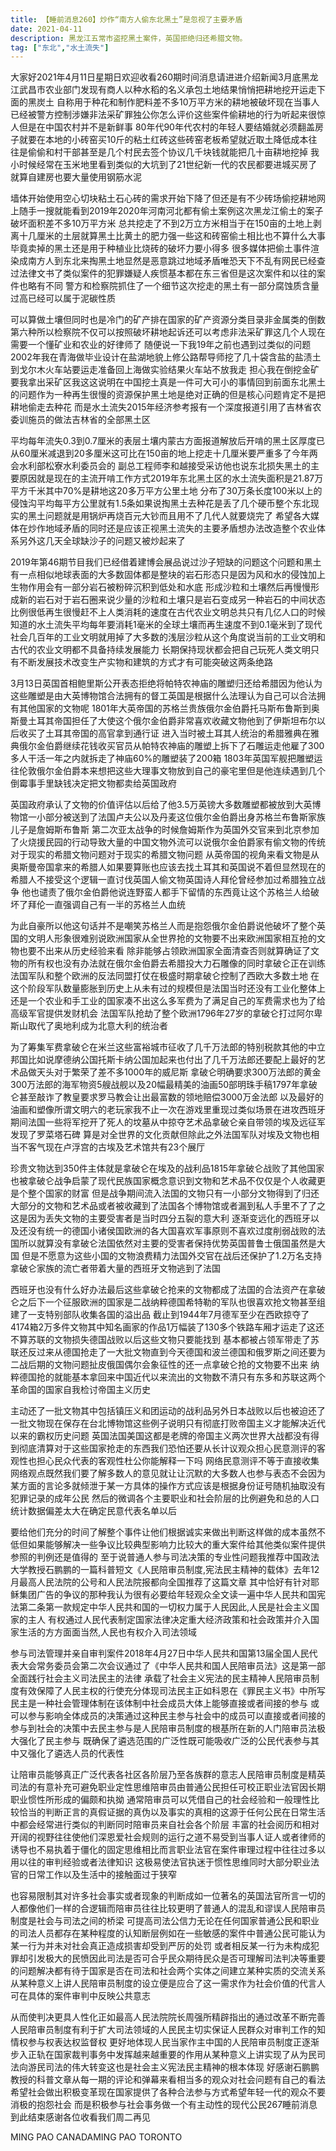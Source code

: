 ```yaml
---
title: 【睡前消息260】炒作“南方人偷东北黑土”是忽视了主要矛盾
date: 2021-04-11
description: 黑龙江五常市盗挖黑土案件，英国拒绝归还希腊文物。
tag: ["东北","水土流失"]
---
```


大家好2021年4月11日星期日欢迎收看260期时间消息请进进介绍新闻3月底黑龙江武昌市农业部门发现有商人以种水稻的名义承包土地结果悄悄把耕地挖开运走下面的黑炭土
自称用于种花和制作肥料差不多10万平方米的耕地被破坏现在当事人已经被警方控制涉嫌非法采矿罪独公你怎么评价这些案件偷耕地的行为听起来很惊人但是在中国农村并不是新鲜事
80年代90年代农村的年轻人要结婚就必须翻盖房子就要在本地的小砖窑买10斤的粘土红砖这些砖窑老板希望就近取土降低成本往往是偷偷和村干部甚至是几个村民去签个协议几千块钱就能把几十亩耕地挖掉
我小时候经常在玉米地里看到类似的大坑到了21世纪新一代的农民都要进城买房了就算自建房也要大量使用钢筋水泥

墙体开始使用空心切块粘土石心砖的需求开始下降了但还是有不少砖场偷挖耕地网上随手一搜就能看到2019年2020年河南河北都有偷土案例这次黑龙江偷土的案子破坏面积差不多10万平方米
总共挖走了不到2万立方米相当于在150亩的土地上剥离十几厘米的土层就算黑土比黄土的肥力强一些这和砖窑偷土相比也不算什么大事毕竟卖掉的黑土还是用于种植业比烧砖的破坏力要小得多
很多媒体把偷土事件渲染成南方人到东北来掏黑土地显然是恶意跳过地域矛盾唯恐天下不乱有网民已经查过法律文书了类似案件的犯罪嫌疑人疾惯基本都在东三省但是这次案件和以往的案件也略有不同
警方和检察院抓住了一个细节这次挖走的黑土有一部分腐蚀质含量过高已经可以属于泥碳性质

可以算做土壤但同时也是冷门的矿产排在国家的矿产资源分类目录非金属类的倒数第六种所以检察院不仅可以按照破坏耕地起诉还可以考虑非法采矿罪这几个人现在需要一个懂矿业和农业的好律师了
随便说一下我19年之前也遇到过类似的问题2002年我在青海做毕业设计在盐湖地貌上修公路帮导师挖了几十袋含盐的盐渍土到戈尔木火车站要运走准备回上海做实验结果火车站不放我走
担心我在倒挖金矿要我拿出采矿区我这这说明在中国挖土真是一件可大可小的事情回到前面东北黑土的问题作为一种再生很慢的资源保护黑土地是绝对正确的但是核心问题肯定不是把耕地偷走去种花
而是水土流失2015年经济参考报有一个深度报道引用了吉林省农委训施员的做法吉林省的全部黑土区

平均每年流失0.3到0.7厘米的表层土壤内蒙古方面报道解放后开啃的黑土区厚度已从60厘米减退到20多厘米这可比在150亩的地上挖走十几厘米要严重多了今年两会水利部松寮水利委员会的
副总工程师李和越接受采访他也说东北损失黑土的主要原因就是现在的主流开啃工作方式2019年东北黑土区的水土流失面积是21.87万平方千米其中70%是耕地这20多万平方公里土地
分布了30万条长度100米以上的侵蚀沟平均每平方公里就有1.5条如果说掏黑土去种花是丢了几个硬币整个东北现实的黑土问题就是用锅炉再烧百元大钞而且用不了几代人就要烧完了
希望各大媒体在炒作地域矛盾的同时还是应该正视黑土流失的主要矛盾想办法改造整个农业体系另外这几天全球缺沙子的问题又被炒起来了

2019年第46期节目我们已经借着建博会展品说过沙子短缺的问题这个问题和黑土有一点相似地球表面的大多数固体都是整块的岩石形态只是因为风和水的侵蚀加上生物作用会有一部分岩石被粉碎沉积到低处和水底
形成沙粒和土壤然后再慢慢形成新的岩石对于岩石圈来说少量的沙粒和土壤只是岩石变成另一种岩石的中间状态比例很低再生很慢赶不上人类消耗的速度在古代农业文明总共只有几亿人口的时候
知道的水土流失平均每年要消耗1毫米的全球土壤而再生速度不到0.1毫米到了现代社会几百年的工业文明就用掉了大多数的浅层沙粒从这个角度说当前的工业文明和古代的农业文明都不具备持续发展能力
长期保持现状都会把自己玩死人类文明只有不断发展技术改变生产实物和建筑的方式才有可能突破这两条绝路

3月13日英国首相鲍里斯公开表态拒绝将帕特农神庙的雕塑归还给希腊因为他认为这些雕塑是由大英博物馆合法拥有的督工英国是根据什么法理认为自己可以合法拥有其他国家的文物呢
1801年大英帝国的苏格兰贵族俄尔金伯爵托马斯布鲁斯到奥斯曼土耳其帝国担任了大使这个俄尔金伯爵非常喜欢收藏文物他到了伊斯坦布尔以后收买了土耳其帝国的高官拿到通行证
进入当时被土耳其人统治的希腊雅典在雅典俄尔金伯爵继续花钱收买官员从帕特农神庙的雕塑上拆下了石雕运走他雇了300多人干活一年之内就拆走了神庙60%的雕塑装了200箱
1803年英国军舰把雕塑运往伦敦俄尔金伯爵本来想把这些大理事文物放到自己的豪宅里但是他连续遇到几个倒霉事手里缺钱决定把文物都卖给英国政府

英国政府承认了文物的价值评估以后给了他3.5万英镑大多数雕塑都被放到大英博物馆一小部分被送到了法国卢夫公以及丹麦这位俄尔金伯爵出身苏格兰布鲁斯家族儿子是詹姆斯布鲁斯
第二次亚太战争的时候詹姆斯作为英国外交官来到北京参加了火烧援民园的行动导致大量的中国文物外流可以说俄尔金伯爵家有偷文物的传统对于现实的希腊文物问题对于现实的希腊文物问题
从英帝国的视角来看文物是从奥斯曼帝国拿来的希腊人如果要算账也应该去找土耳其和英国说不着但显然现在的希腊人不接受这个逻辑一直讨伐英国人偷文物英国诗人拜伦曾经参加过希腊独立战争
他也谴责了俄尔金伯爵他说连野蛮人都手下留情的东西竟让这个苏格兰人给破坏了拜伦一直强调自己有一半的苏格兰人血统

为此自豪所以他这句话并不是嘲笑苏格兰人而是抱怨俄尔金伯爵说他破坏了整个英国的文明人形象很难别说欧洲国家从全世界抢的文物要不出来欧洲国家相互抢的文物也要不出来从历史经验来看
除非能够占领欧洲国家全面清查否则就算确证了文物的所有权也没有办法就在俄尔金伯爵去希腊投大力石雕像的同时拿破仑正在训练法国军队和整个欧洲的反法同盟打仗在极盛时期拿破仑控制了西欧大多数土地
在这个阶段军队数量膨胀到历史上从未有过的规模但是法国当时还没有工业化整体上还是一个农业和手工业的国家凑不出这么多军费为了满足自己的军费需求也为了给高级军官提供发财机会
法国军队抢劫了整个欧洲1796年27岁的拿破仑打过阿尔卑斯山取代了奥地利成为北意大利的统治者

为了筹集军费拿破仑在米兰这些富裕城市征收了几千万法郎的特别税款其他的中立邦国比如说摩德纳公国托斯卡纳公国加起来也付出了几千万法郎还要配上最好的艺术品做天头对于繁荣了差不多1000年的威尼斯
拿破仑明确要求300万法郎的黄金300万法郎的海军物资5艘战舰以及20幅最精美的油画50部明珠手稿1797年拿破仑甚至敲诈了教皇要求罗马教会让出最富数的领地赔偿3000万金法郎
以及最好的油画和塑像所谓文明六的老玩家我不止一次在游戏里重现过类似场景在进攻西班牙期间法国一些将军挖开了死人的坟墓从中掠夺艺术品拿破仑亲自带领的埃及远征军发现了罗菜塔石碑
算是对全世界的文化贡献但除此之外法国军队对埃及文物也相当不客气现在卢浮宫的古埃及艺术馆共有23个展厅

珍贵文物达到350件主体就是拿破仑在埃及的战利品1815年拿破仑战败了其他国家也被拿破仑战争启蒙了现代民族国家概念意识到文物和艺术品不仅仅是个人收藏更是个整个国家的财富
但是战争期间流入法国的文物只有一小部分文物得到了归还大部分的文物和艺术品或者被收藏到了法国各个博物馆或者漏到私人手里不了了之这是因为丢失文物的主要受害者是当时四分五裂的意大利
逐渐变远化的西班牙以及还没有统一的德国小诸侯国欧洲的各大国喜欢军事原则不喜欢过度削弱战败的法国所以就算没有拿破仑法国依然对主要的受害者保持优势英国普鲁士俄国虽然是大国
但是不愿意为这些小国的文物浪费精力法国外交官在战后还保护了1.2万名支持拿破仑家族的流亡者带着大量的西班牙文物逃到了法国

西班牙也没有什么好办法最后这些拿破仑抢来的文物都成了法国的合法资产在拿破仑之后下一个征服欧洲的国家是二战纳粹德国希特勒的军队也很喜欢抢文物甚至组建了一支特别部队收集各国的溢出品
截止到1944年7月德军至少在西欧掠夺了4174箱2万多件文物其中知名画家的作品1万幅装了130多个铁路车厢才运走了这还不算苏联的文物损失德国战败以后这些文物只要能找到
基本都被占领军带走了苏联还反过来从德国抢走了一大批文物直到今天德国和波兰德国和俄罗斯之间还要为二战后期的文物问题扯皮俄国偶尔会象征性的还一点拿破仑抢的文物要不出来
纳粹德国抢的就能基本拿回来中国近代以来流出的文物数不清只有东多和苏联这两个革命国的国家自我检讨帝国主义历史

主动还了一批文物其中包括镇压义和团运动的战利品另外日本战败以后也被迫还了一批文物现在保存在台北博物馆这些例子说明只有彻底打败帝国主义才能解决近代以来的霸权历史问题
英国法国美国这都是老牌的帝国主义两次世界大战都没有得到彻底清算对于这些国家抢走的东西我们恐怕还要从长计议观众担心民意测评的客观性也担心民众代表的客观性杜公你能解释一下吗
网络民意测评不等于直接收集网络观点既然我们要了解多数人的意见就让让沉默的大多数人也参与表态不会因为某方面的言论多就倾泄于某一方具体的操作方式应该是根据身份证号随机抽取没有犯罪记录的成年公民
然后的微调各个主要职业和社会阶层的比例避免和总的人口统计数据偏差太大在确定民意代表名单以后

要给他们充分的时间了解整个事件让他们根据诚实来做出判断这样做的成本虽然不低但如果能够解决一些争议比较典型影响力比较大的重大案件给其他类似案件提供参照的判例还是值得的
至于说普通人参与司法决策的专业性问题我推荐中国政法大学教授石鹏鹏的一篇科普短文《人民陪审员制度,宪法民主精神的载体》去年12月最高人民法院的公号和人民法院报都向全国推荐了这篇文章
其中恰好有针对耶稣集团广告的争议的那种我认为很有必要给年轻观众全文读一遍中华人民共和国宪法第二条第一款规定中华人民共和国的一切权力属于人民因此,人民是社会主义国家的主人
有权通过人民代表制定国家法律决定重大经济政策和社会政策并介入国家生活的方方面面当然,人民也有权介入司法领域

参与司法管理并亲自审判案件2018年4月27日中华人民共和国第13届全国人民代表大会常务委员会第二次会议通过了《中华人民共和国人民陪审员法》这是第一部全面践行社会主义司法民主的法律
承载了社会主义宪法的民主精神人民陪审员制度有效保障了人民主权的行使充分体现司法民主正如科恩在《罪民主义书》中所写民主是一种社会管理体制在该体制中社会成员大体上能够直接或者间接的参与
或可以参与影响全体成员的决策通过这种民主参与社会中的成员可以直接或者间接的参与到社会的决策中去民主参与是人民陪审员制度的根基所在新的人门陪审员法极大强化了民主参与
既确保了遴选范围的广泛性既可能吸收广泛的公民代表参与其中又强化了遴选人员的代表性

让陪审员能够真正广泛代表各社区各阶层乃至各族群的意志人民陪审员制度是精英司法的有意补充可避免职业定性思维陪审员由普通公民担任可校正职业法官因长期职业惯性所形成的偏颇和执拗
通常陪审员可以凭借自己的社会经验和一般理性比较恰当的判断正言的真假证据的真伪以及事实的真相的这源于任何公民在日常生活中都会经常进行类似的判断同时陪审员来自社会各个阶层
丰富的社会阅历和相对开阔的视野往往使他们深恩爱社会规则的运行之道不易受到当事人证人或者律师的诱导也不易执着于僵化的固定思维相比而言职业法官在案件审理过程中往往过多以用以往的审判经验或者法律知识
这极易使法官执迷于惯性思维同时大部分职业法官的日常工作以及生活中的接触面过于狭窄

也容易限制其对许多社会事实或者现象的判断成如一位著名的英国法官所言一切的人都像他们一样的合逻辑而陪审员往往比较更明了普通人的混乱和谬误人民陪审员制度是社会与司法之间的桥梁
可提高司法公信力无论在任何国家普通公民和职业的司法人员都存在某种程度的认知断层例如在一些敏感的案件中普通公民可能认为某一行为并未对社会真正造成损害却受到严厉的处罚
或者相反某一行为未构成犯罪却引发极大的民愤因此司法是否可合乎民众期待民众是否可理解司法判决等重要的问题解决都有待于国家是否在司法和社会两个实体之间建立某种实质的交流关系
从某种意义上讲人民陪审员制度的设立便是应合了这一需求作为社会价值的代言人可在具体的案件审判中反映公共意志

从而使判决更具人性化正如最高人民法院院长周强所精辟指出的通过改革不断完善人民陪审员制度有利于扩大司法领域的人民民主切实保证人民群众对审判工作的知情权参与权表达权监督权
更好地体现人民当家作主中国的人民陪审员制度正逐渐步入正轨在国家裁判事务中发挥越来越重要的作用从某种意义上讲实现了从为民司法向游民司法的伟大转变这也是社会主义宪法民主精神的根本体现
好感谢石鹏鹏教授的科普文章从每一期的评论和弹幕来看相当多的观众对社会问题有自己的看法希望社会做出积极变革现在国家提供了各种合法参与方式希望年轻一代的观众不要消极的抱怨社会
而是积极参与社会事务做一个有主动性的现代公民267睡前消息到此结束感谢各位收看我们周二再见

MING PAO CANADAMING PAO TORONTO